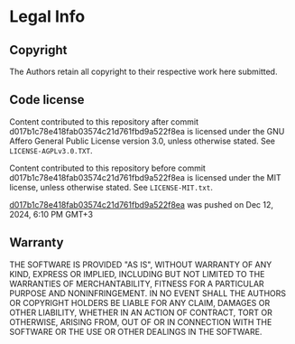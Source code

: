 # Legal Info

## Copyright

The Authors retain all copyright to their respective work here submitted.

## Code license

Content contributed to this repository after commit d017b1c78e418fab03574c21d761fbd9a522f8ea is licensed under the GNU Affero General Public License version 3.0, unless otherwise stated. See `LICENSE-AGPLv3.0.TXT`.

Content contributed to this repository before commit d017b1c78e418fab03574c21d761fbd9a522f8ea is licensed under the MIT license, unless otherwise stated. See `LICENSE-MIT.txt`.

[d017b1c78e418fab03574c21d761fbd9a522f8ea](https://github.com/Corvinella-Project/space-station-14/commit/d017b1c78e418fab03574c21d761fbd9a522f8ea) was pushed on Dec 12, 2024, 6:10 PM GMT+3

## Warranty

THE SOFTWARE IS PROVIDED "AS IS", WITHOUT WARRANTY OF ANY KIND, EXPRESS OR
IMPLIED, INCLUDING BUT NOT LIMITED TO THE WARRANTIES OF MERCHANTABILITY, FITNESS
FOR A PARTICULAR PURPOSE AND NONINFRINGEMENT. IN NO EVENT SHALL THE AUTHORS OR
COPYRIGHT HOLDERS BE LIABLE FOR ANY CLAIM, DAMAGES OR OTHER LIABILITY, WHETHER
IN AN ACTION OF CONTRACT, TORT OR OTHERWISE, ARISING FROM, OUT OF OR IN
CONNECTION WITH THE SOFTWARE OR THE USE OR OTHER DEALINGS IN THE SOFTWARE.
